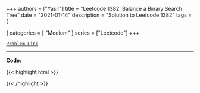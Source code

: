 
+++
authors = ["Yasir"]
title = "Leetcode 1382: Balance a Binary Search Tree"
date = "2021-01-14"
description = "Solution to Leetcode 1382"
tags = [
    
]
categories = [
    "Medium"
]
series = ["Leetcode"]
+++



[`Problem Link`](https://leetcode.com/problems/balance-a-binary-search-tree/description/)

---

**Code:**

{{< highlight html >}}

{{< /highlight >}}

